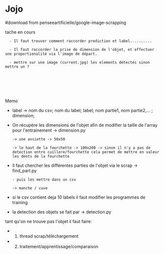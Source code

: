 # Jojo

#download from penseeartificielle/google-image-scrapping

tache en cours


      - Il faut trouver comment raccorder prediction et label..........

      - Il faut raccorder la prise de dimension de l'objet, et effectuer une proportionalité via l'image de départ.
  
      - mettre sur une image (current.jpg) les elements détectés sinon mettre un ?
  
      

      



<br><br><br><br>

Memo

- label -> nom du csv; nom du label; label; nom partie1, nom partie2,... ; dimension;

- On récupère les dimensions de l'objet afin de modifier la taille de l'array pour l'entrainement -> dimension.py

      -> une assiette -> 50x50
      
      -> le haut de la fourchette -> 100x200 -> sinon il n'y a pas de detection entre cuillere/fourchette cela permet de mettre en valeur les dents de la fourchette

- Il faut chercher les différentes parties de l'objet via le scrap -> find_part.py
      
      - puis les mettre dans un csv
      
      -> manche / cuve
      
    


- si le csv contient deja 10 labels il faut modifier les programmes de training

- la detection des objets se fait par -> detection.py



tant qu'on ne trouve pas l'objet il faut faire:

  - 1) thread scrap/téléchargement
  
  - 2) traitement/apprentissage/comparaison


